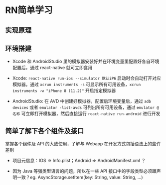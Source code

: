 # RN简单学习

## 实现原理

## 环境搭建

+ Xcode 和 AndroidStudio 里的模拟器安装好并在环境变量里配置好各自环境配置后，通过 react-native 就可立即食用

+ Xcode: `react-native run-ios --simulator 默认iP6` 启动时会自动打开对应模拟器。通过 `xcrun instruments -s` 可显示所有可用设备，`xcrun instruments -w "iPhone 8 (11.2)"` 开启指定模拟器

+ AndroidStudio: 在 AVD 中创建好模拟器，配置后环境变量后，通过 `adb devices` 或者 `emulator -list-avds` 可列出所有可用设备，通过 `emulator @名称` 可立即打开模拟器，然后直接运行 `react-native run-android` 进行开发

## 简单了解下各个组件及接口

掌握各个组件及 API 的大致使用，了解与 Webapp 在开发方式包括语法上的些许差别

+ 项目元信息：IOS => Info.plist；Android => AndroidManifest.xml ？

+ 因为 Java 等强类型语言的问题，所以在一些 API 接口中的字段类型必须跟声明一致？eg. AsyncStorage.setItem(key: String, value: String, ...)
